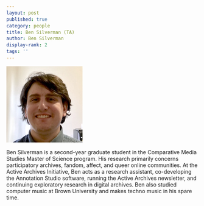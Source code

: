 ```yaml
---
layout: post
published: true
category: people
title: Ben Silverman (TA)
author: Ben Silverman
display-rank: 2
tags: ''
---
```


![Ben_Silverman.jpg](/assets/Ben_Silverman.jpg) 

Ben Silverman is a second-year graduate student in the Comparative Media Studies Master of Science program. His research primarily concerns participatory archives, fandom, affect, and queer online communities. At the Active Archives Initiative, Ben acts as a research assistant, co-developing the Annotation Studio software, running the Active Archives newsletter, and continuing exploratory research in digital archives. Ben also studied computer music at Brown University and makes techno music in his spare time.
